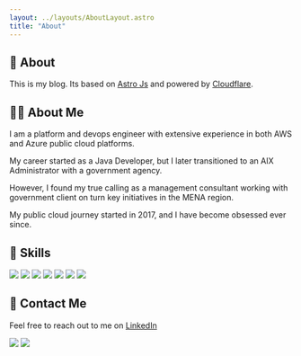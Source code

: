 ```yaml
---
layout: ../layouts/AboutLayout.astro
title: "About"
---
```


## 📔 About

This is my blog. Its based on [Astro Js](https://astro.build) and powered by [Cloudflare](http://www.cloudflare.com).

## 🏄‍♂️ About Me

I am a platform and devops engineer with extensive experience in both AWS and Azure public cloud platforms.

My career started as a Java Developer, but I later transitioned to an AIX Administrator with a government agency.

However, I found my true calling as a management consultant working with government client on turn key initiatives in the MENA region.

My public cloud journey started in 2017, and I have become obsessed ever since.

## 🧰 Skills

![](https://img.shields.io/static/v1?style=flat-square&label=Platforms&message=AWS&color=orange) ![](https://img.shields.io/static/v1?style=flat-square&label=Platforms&message=Azure&color=blue)
![](https://img.shields.io/static/v1?style=flat-square&label=IaC&message=Terraform&color=blueviolet) ![](https://img.shields.io/static/v1?style=flat-square&label=IaC&message=CloudFormation&color=orange) ![](https://img.shields.io/static/v1?style=flat-square&label=IaC&message=Ansible&color=red)
![](https://img.shields.io/badge/Code-Java-Language?style=flat-square&label=Code&logo=Java&message=Java&color=yellow) ![](https://img.shields.io/badge/Code-Python-Language?style=flat-square&logo=python&&message=Python&color=yellowgreen)

## 📧 Contact Me

Feel free to reach out to me on [LinkedIn](https://www.linkedin.com/in/nishadsaithaly)

![](https://img.shields.io/badge/Name-Nishad%20Saithaly-green)
![](https://img.shields.io/badge/Email-nsaithaly@yahoo.com-green)
